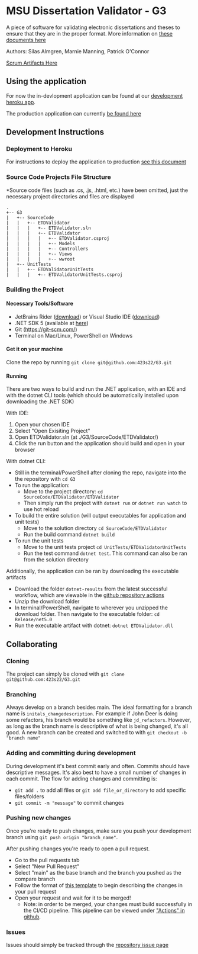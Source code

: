 # MSU Dissertation Validator - G3

A piece of software for validating electronic dissertations and theses to ensure that they are in the proper format. More information on [these documents here](https://www.montana.edu/etd/etd_format.html)

Authors: Silas Almgren, Marnie Manning, Patrick O'Connor

[Scrum Artifacts Here](https://docs.google.com/spreadsheets/d/1vMsgJqcq-de_TvijcnDFhtC3tjhCkrVmlte_-1rYX8c/edit#gid=1410066615)

## Using the application

For now the in-devlopment application can be found at our [development heroku app](https://etdvalidator-dev.herokuapp.com/).

The production application can currently [be found here](https://etdvalidator.herokuapp.com/)

## Development  Instructions

### Deployment to Heroku

For instructions to deploy the application to production [see this document](Docs/DeploymentInstructions.md)

### Source Code Projects File Structure

*Source code files (such as .cs, .js, .html, etc.) have been omitted, just the necessary project directories and files are displayed

```
.
+-- G3
|   +-- SourceCode
|   |   +-- ETDValidator
|   |   |   +-- ETDValidator.sln
|   |   |   +-- ETDValidator
|   |   |   |   +-- ETDValidator.csproj
|   |   |   |   +-- Models
|   |   |   |   +-- Controllers
|   |   |   |   +-- Views
|   |   |   |   +-- wwroot
|   +-- UnitTests
|   |   +-- ETDValidatorUnitTests
|   |   |   +-- ETDValidatorUnitTests.csproj
```

### Building the Project

#### Necessary Tools/Software

- JetBrains Rider ([download](https://www.jetbrains.com/rider/download/)) or Visual Studio IDE ([download](https://visualstudio.microsoft.com/downloads/))
- .NET SDK 5 (available at [here](https://dotnet.microsoft.com/en-us/download/dotnet/5.0))
- Git (<https://git-scm.com/>)
- Terminal on Mac/Linux, PowerShell on Windows

#### Get it on your machine

Clone the repo by running
`git clone git@github.com:423s22/G3.git`

#### Running

There are two ways to build and run the .NET application, with an IDE and with the dotnet CLI tools (which should be automatically installed upon downloading the .NET SDK)

With IDE:

1. Open your chosen IDE
2. Select "Open Exisiting Project"
3. Open ETDValidator.sln (at ./G3/SourceCode/ETDValidator/)
4. Click the run button and the application should build and open in your browser

With dotnet CLI:

- Still in the terminal/PowerShell after cloning the repo, navigate into the the repository with `cd G3`
- To run the application:
  - Move to the project directory: `cd SourceCode/ETDValidator/ETDValidator`
  - Then simply run the project with `dotnet run` or `dotnet run watch` to use hot reload
- To build the entire solution (will output executables for application and unit tests)
  - Move to the solution directory `cd SourceCode/ETDValidator`
  - Run the build command `dotnet build`
- To run the unit tests
  - Move to the unit tests project `cd UnitTests/ETDValidatorUnitTests`
  - Run the test command `dotnet test`. This command can also be ran from the solution directory

Additionally, the application can be ran by downloading the executable artifacts

- Download the folder `dotnet-results` from the latest successful workflow, which are viewable in the [github repository actions](https://github.com/423s22/G3/actions)
- Unzip the download folder
- In terminal/PowerShell, navigate to wherever you unzipped the download folder. Then navigate to the executable folder: `cd Release/net5.0`
- Run the executable artifact with dotnet: `dotnet ETDValidator.dll`

## Collaborating

### Cloning

The project can simply be cloned with `git clone git@github.com:423s22/G3.git`

### Branching

Always develop on a branch besides main. The ideal formatting for a branch name is `initals_changedescription`. For example if John Deer is doing some refactors, his branch would be something like `jd_refactors`. However, as long as the branch name is descriptive of what is being changed, it's all good. A new branch can be created and switched to with `git checkout -b "branch name"`

### Adding and committing during development

During development it's best commit early and often. Commits should have descriptive messages. It's also best to have a small number of changes in each commit. The flow for adding changes and committing is:

- `git add .` to add all files or `git add file_or_directory` to add specific files/folders
- `git commit -m "message"` to commit changes

### Pushing new changes

Once you're ready to push changes, make sure you push your development branch using `git push origin "branch_name"`.

After pushing changes you're ready to open a pull request.

- Go to the pull requests tab
- Select "New Pull Request"
- Select "main" as the base branch and the branch you pushed as the compare branch
- Follow the format of [this template](https://github.com/423s22/G3/blob/main/.github/pull_request_template.md) to begin describing the changes in your pull request
- Open your request and wait for it to be merged!
  - Note: in order to be merged, your changes must build successfully in the CI/CD pipeline. This pipeline can be viewed under ["Actions" in github](https://github.com/423s22/G3/actions).

### Issues

Issues should simply be tracked through the [repository issue page](https://github.com/423s22/G3/issues)

